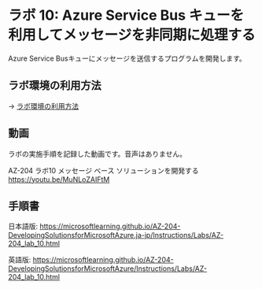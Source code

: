 # ラボ 10: Azure Service Bus キューを利用してメッセージを非同期に処理する

Azure Service Busキューにメッセージを送信するプログラムを開発します。

## ラボ環境の利用方法

→ [ラボ環境の利用方法](lab00cs.md)

## 動画

ラボの実施手順を記録した動画です。音声はありません。

AZ-204 ラボ10 メッセージ ベース ソリューションを開発する
https://youtu.be/MuNLoZAIFtM

## 手順書

日本語版:
https://microsoftlearning.github.io/AZ-204-DevelopingSolutionsforMicrosoftAzure.ja-jp/Instructions/Labs/AZ-204_lab_10.html

英語版:
https://microsoftlearning.github.io/AZ-204-DevelopingSolutionsforMicrosoftAzure/Instructions/Labs/AZ-204_lab_10.html
